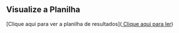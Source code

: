 ## Visualize a Planilha
[Clique aqui para ver a planilha de resultados](<a href="https://github.com/Marcia520/planilhas-com-IA/blob/main/output/Controle%20financeiro2.xlsx" title="View PDF now"> Clique aqui para ler</a>)

